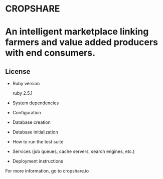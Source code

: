 # CROPSHARE

# An intelligent marketplace linking farmers and value added producers with end consumers.

## License


* Ruby version

  ruby 2.5.1

* System dependencies

* Configuration

* Database creation

* Database initialization

* How to run the test suite

* Services (job queues, cache servers, search engines, etc.)

* Deployment instructions

For more information, go to cropshare.io 
